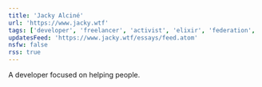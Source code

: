 ```yaml
---
title: 'Jacky Alciné'
url: 'https://www.jacky.wtf'
tags: ['developer', 'freelancer', 'activist', 'elixir', 'federation', 'indieweb']
updatesFeed: 'https://www.jacky.wtf/essays/feed.atom'
nsfw: false
rss: true
---
```


A developer focused on helping people.
